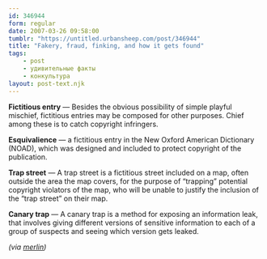 ```yaml
---
id: 346944
form: regular
date: 2007-03-26 09:58:00
tumblr: "https://untitled.urbansheep.com/post/346944"
title: "Fakery, fraud, finking, and how it gets found"
tags:
    - post
    - удивительные факты
    - конкультура
layout: post-text.njk
---
```


<p><b>Fictitious entry</b> — Besides the obvious possibility of simple playful mischief, fictitious entries may be composed for other purposes. Chief among these is to catch copyright infringers.</p>

<p><b>Esquivalience</b> — a fictitious entry in the New Oxford American Dictionary (NOAD), which was designed and included to protect copyright of the publication.</p>

<p><b>Trap street</b> — A trap street is a fictitious street included on a map, often outside the area the map covers, for the purpose of “trapping” potential copyright violators of the map, who will be unable to justify the inclusion of the “trap street” on their map.</p>

<p><b>Canary trap</b> — A canary trap is a method for exposing an information leak, that involves giving different versions of sensitive information to each of a group of suspects and seeing which version gets leaked.</p>

<p><em>(via <a href="http://merlin.tumblr.com/post/328655">merlin</a>)</em></p>

